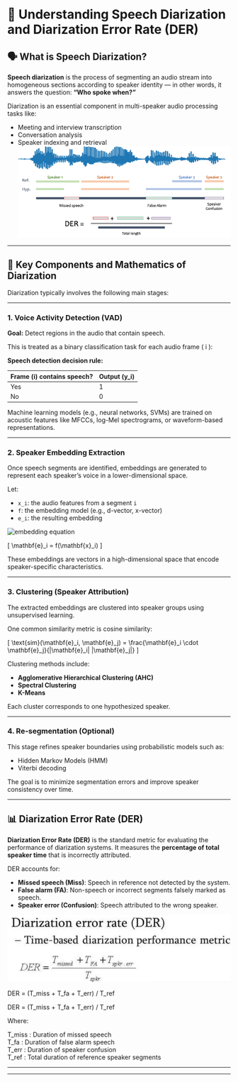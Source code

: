 

# 🧠 Understanding Speech Diarization and Diarization Error Rate (DER)

## 🗣️ What is Speech Diarization?

**Speech diarization** is the process of segmenting an audio stream into homogeneous sections according to speaker identity — in other words, it answers the question: **“Who spoke when?”**

Diarization is an essential component in multi-speaker audio processing tasks like:
- Meeting and interview transcription
- Conversation analysis
- Speaker indexing and retrieval
 ![Alt text](gallery/dia1.png)
---

## 📐 Key Components and Mathematics of Diarization

Diarization typically involves the following main stages:

---

### 1. Voice Activity Detection (VAD)

**Goal:** Detect regions in the audio that contain speech.

This is treated as a binary classification task for each audio frame \( i \):

**Speech detection decision rule:**

| Frame \(i\) contains speech? | Output \(y_i\) |
|-----------------------------|----------------|
| Yes                         | 1              |
| No                          | 0              |


Machine learning models (e.g., neural networks, SVMs) are trained on acoustic features like MFCCs, log-Mel spectrograms, or waveform-based representations.

---

### 2. Speaker Embedding Extraction

Once speech segments are identified, embeddings are generated to represent each speaker’s voice in a lower-dimensional space.

Let:
- `x_i`: the audio features from a segment `i`
- `f`: the embedding model (e.g., d-vector, x-vector)
- `e_i`: the resulting embedding

![embedding equation](https://latex.codecogs.com/png.image?\dpi{110}&space;\mathbf{e}_i&space;=&space;f(\mathbf{x}_i))


\[
\mathbf{e}_i = f(\mathbf{x}_i)
\]

These embeddings are vectors in a high-dimensional space that encode speaker-specific characteristics.

---

### 3. Clustering (Speaker Attribution)

The extracted embeddings are clustered into speaker groups using unsupervised learning.

One common similarity metric is cosine similarity:

\[
\text{sim}(\mathbf{e}_i, \mathbf{e}_j) = \frac{\mathbf{e}_i \cdot \mathbf{e}_j}{\|\mathbf{e}_i\| \|\mathbf{e}_j\|}
\]

Clustering methods include:
- **Agglomerative Hierarchical Clustering (AHC)**
- **Spectral Clustering**
- **K-Means**

Each cluster corresponds to one hypothesized speaker.

---

### 4. Re-segmentation (Optional)

This stage refines speaker boundaries using probabilistic models such as:
- Hidden Markov Models (HMM)
- Viterbi decoding

The goal is to minimize segmentation errors and improve speaker consistency over time.

---

## 📊 Diarization Error Rate (DER)

**Diarization Error Rate (DER)** is the standard metric for evaluating the performance of diarization systems. It measures the **percentage of total speaker time** that is incorrectly attributed.

DER accounts for:
- **Missed speech (Miss)**: Speech in reference not detected by the system.
- **False alarm (FA)**: Non-speech or incorrect segments falsely marked as speech.
- **Speaker error (Confusion)**: Speech attributed to the wrong speaker.



![Alt text](gallery/dia-formula.png) 

DER = (T_miss + T_fa + T_err) / T_ref

DER = (T_miss + T_fa + T_err) / T_ref

Where:

T_miss : Duration of missed speech  
T_fa   : Duration of false alarm speech  
T_err  : Duration of speaker confusion  
T_ref  : Total duration of reference speaker segments


---


---
